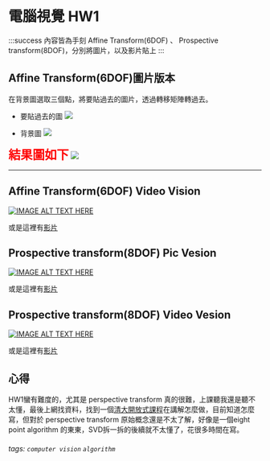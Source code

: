 # 電腦視覺 HW1 

:::success
內容皆為手刻 Affine Transform(6DOF) 、 Prospective transform(8DOF)，分別將圖片，以及影片貼上
:::

## Affine Transform(6DOF)圖片版本

在背景圖選取三個點，將要貼過去的圖片，透過轉移矩陣轉過去。

* 要貼過去的圖
![](https://i.imgur.com/H2qcW0T.png)


* 背景圖 
![](https://i.imgur.com/1BH4ImV.png)

**<font color = 'red' size = 5>結果圖如下</font>**
![](https://i.imgur.com/BfNVVpE.png)

---

## Affine Transform(6DOF) Video Vision

[![IMAGE ALT TEXT HERE](http://img.youtube.com/vi/y0NqvXJdpng4/1.jpg)](http://www.youtube.com/watch?v=y0NqvXJdpng)

或是這裡有[影片](http://www.youtube.com/watch?v=y0NqvXJdpng)

## Prospective transform(8DOF) Pic Vesion

[![IMAGE ALT TEXT HERE](http://img.youtube.com/vi/9AH_tUz7mmg/0.jpg)](http://www.youtube.com/watch?v=9AH_tUz7mmg)

或是這裡有[影片](http://www.youtube.com/watch?v=9AH_tUz7mmg)

## Prospective transform(8DOF) Video Vesion

[![IMAGE ALT TEXT HERE](http://img.youtube.com/vi/diHIKPIFo_M/0.jpg)](http://www.youtube.com/watch?v=diHIKPIFo_M)

或是這裡有[影片](http://www.youtube.com/watch?v=diHIKPIFo_M)

## 心得

HW1蠻有難度的，尤其是 perspective transform 真的很難，上課聽我還是聽不太懂，最後上網找資料，找到一個[清大開放式課程](https://www.youtube.com/watch?v=fDS2LDbDkXk&t=2244s)在講解怎麼做，目前知道怎麼寫，但對於 perspective transform 原始概念還是不太了解，好像是一個eight point algorithm 的東東，SVD拆一拆的後續就不太懂了，花很多時間在寫。


###### tags: `computer vision` `algorithm`
